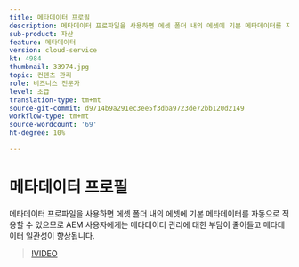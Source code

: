 ```yaml
---
title: 메타데이터 프로필
description: 메타데이터 프로파일을 사용하면 에셋 폴더 내의 에셋에 기본 메타데이터를 자동으로 적용할 수 있으므로 AEM 사용자에게는 메타데이터 관리에 대한 부담이 줄어들고 메타데이터 일관성이 향상됩니다.
sub-product: 자산
feature: 메타데이터
version: cloud-service
kt: 4984
thumbnail: 33974.jpg
topic: 컨텐츠 관리
role: 비즈니스 전문가
level: 초급
translation-type: tm+mt
source-git-commit: d9714b9a291ec3ee5f3dba9723de72bb120d2149
workflow-type: tm+mt
source-wordcount: '69'
ht-degree: 10%

---
```



# 메타데이터 프로필

메타데이터 프로파일을 사용하면 에셋 폴더 내의 에셋에 기본 메타데이터를 자동으로 적용할 수 있으므로 AEM 사용자에게는 메타데이터 관리에 대한 부담이 줄어들고 메타데이터 일관성이 향상됩니다.

>[!VIDEO](https://video.tv.adobe.com/v/33974/?quality=12&learn=on&hidetitle=true)
